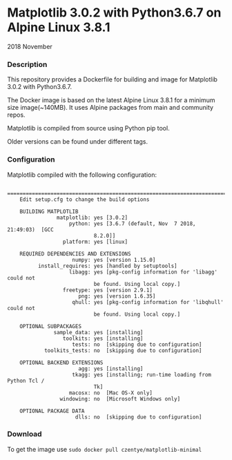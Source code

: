 # Matplotlib 3.0.2 with Python3.6.7 on Alpine Linux 3.8.1

2018 November

### Description

This repository provides a Dockerfile for building and image for Matplotlib 3.0.2
with Python3.6.7.

The Docker image is based on the latest Alpine Linux 3.8.1 for a minimum size 
image(~140MB). It uses Alpine packages from main and community repos.

Matplotlib is compiled from source using Python pip tool.

Older versions can be found under different tags.

### Configuration

Matplotlib compiled with the following configuration:

```text
    ============================================================================
    Edit setup.cfg to change the build options

    BUILDING MATPLOTLIB
                matplotlib: yes [3.0.2]
                    python: yes [3.6.7 (default, Nov  7 2018, 21:49:03)  [GCC
                            8.2.0]]
                  platform: yes [linux]

    REQUIRED DEPENDENCIES AND EXTENSIONS
                     numpy: yes [version 1.15.0]
          install_requires: yes [handled by setuptools]
                    libagg: yes [pkg-config information for 'libagg' could not
                            be found. Using local copy.]
                  freetype: yes [version 2.9.1]
                       png: yes [version 1.6.35]
                     qhull: yes [pkg-config information for 'libqhull' could not
                            be found. Using local copy.]

    OPTIONAL SUBPACKAGES
               sample_data: yes [installing]
                  toolkits: yes [installing]
                     tests: no  [skipping due to configuration]
            toolkits_tests: no  [skipping due to configuration]

    OPTIONAL BACKEND EXTENSIONS
                       agg: yes [installing]
                     tkagg: yes [installing; run-time loading from Python Tcl /
                            Tk]
                    macosx: no  [Mac OS-X only]
                 windowing: no  [Microsoft Windows only]

    OPTIONAL PACKAGE DATA
                      dlls: no  [skipping due to configuration]
```

### Download

To get the image use ``sudo docker pull czentye/matplotlib-minimal``
